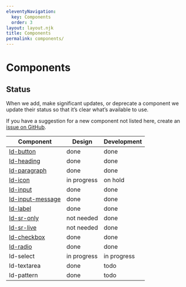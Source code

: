 ```yaml
---
eleventyNavigation:
  key: Components
  order: 3
layout: layout.njk
title: Components
permalink: components/
---
```


# Components

## Status

When we add, make significant updates, or deprecate a component we update their status so that it’s clear what’s available to use.

If you have a suggestion for a new component not listed here, create an [issue on GitHub](https://github.com/emdgroup-liquid/liquid/issues/new?template=feature_request.md).

| Component                                  | Design            | Development        |
|--------------------------------------------|-------------------|--------------------|
| [ld-button](./ld-button/)                  | done              | done               |
| [ld-heading](./ld-heading/)                | done              | done               |
| [ld-paragraph](./ld-paragraph/)            | done              | done               |
| [ld-icon](./ld-icon/)                      | in progress       | on hold            |
| [ld-input](./ld-input/)                    | done              | done               |
| [ld-input-message](./ld-input-message/)    | done              | done               |
| [ld-label](./ld-label/)                    | done              | done               |
| [ld-sr-only](./ld-sr-only/)                | not needed        | done               |
| [ld-sr-live](./ld-sr-live/)                | not needed        | done               |
| [ld-checkbox](./ld-checkbox)               | done              | done               |
| [ld-radio](./ld-radio)                     | done              | done               |
| ld-select                                  | in progress       | in progress        |
| ld-textarea                                | done              | todo               |
| ld-pattern                                 | done              | todo               |
